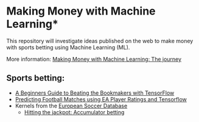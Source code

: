 # Making Money with Machine Learning*

This repository will investigate ideas published on the web to make money with sports betting using Machine Learning (ML). 

More information: [Making Money with Machine Learning: The journey](https://gearlux.github.io/MakingMoneyML/)

## Sports betting:
* [A Beginners Guide to Beating the Bookmakers with TensorFlow](https://andrew.carterlunn.co.uk/programming/2018/02/20/beating-the-bookmakers-with-tensorflow.html)
* [Predicting Football Matches using EA Player Ratings and Tensorflow](https://towardsdatascience.com/predicting-premier-league-odds-from-ea-player-bfdb52597392)
* Kernels from the [European Soccer Database](https://www.kaggle.com/hugomathien/soccer)
  * [Hitting the jackpot: Accumulator betting](https://www.kaggle.com/sadz2201/hitting-the-jackpot-accumulator-betting)
 
